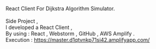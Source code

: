 React Client For Dijkstra Algorithm Simulator. <br/>
<br/>
Side Project , <br/>
I developed a React Client , <br/>
By using : React , Webstorm , GitHub , AWS Amplify . <br/>
Execution : https://master.d1qtvnkp71si42.amplifyapp.com/ <br/>
